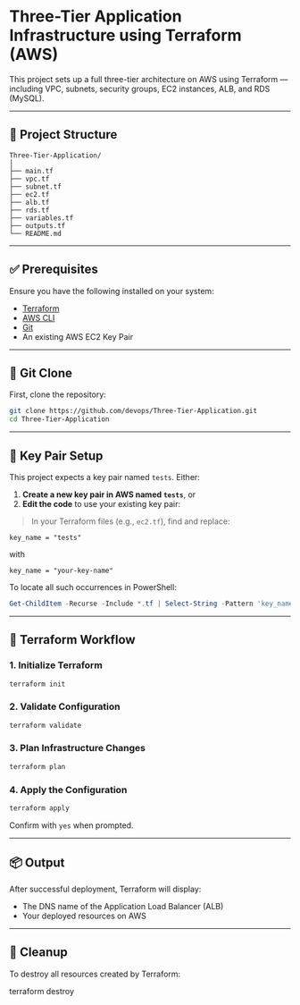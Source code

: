 
# Three-Tier Application Infrastructure using Terraform (AWS)

This project sets up a full three-tier architecture on AWS using Terraform — including VPC, subnets, security groups, EC2 instances, ALB, and RDS (MySQL).

---

## 📁 Project Structure

```
Three-Tier-Application/
│
├── main.tf
├── vpc.tf
├── subnet.tf
├── ec2.tf
├── alb.tf
├── rds.tf
├── variables.tf
├── outputs.tf
└── README.md
```

---

## ✅ Prerequisites

Ensure you have the following installed on your system:

- [Terraform](https://developer.hashicorp.com/terraform/install)
- [AWS CLI](https://docs.aws.amazon.com/cli/latest/userguide/install-cliv2.html)
- [Git](https://git-scm.com/downloads)
- An existing AWS EC2 Key Pair

---

## 📂 Git Clone

First, clone the repository:

```bash
git clone https://github.com/devops/Three-Tier-Application.git
cd Three-Tier-Application
```

---

## 🔐 Key Pair Setup

This project expects a key pair named `tests`. Either:

1. **Create a new key pair in AWS named `tests`**, or  
2. **Edit the code** to use your existing key pair:

> In your Terraform files (e.g., `ec2.tf`), find and replace:

```hcl
key_name = "tests"
```

with

```hcl
key_name = "your-key-name"
```

To locate all such occurrences in PowerShell:

```powershell
Get-ChildItem -Recurse -Include *.tf | Select-String -Pattern 'key_name'
```

---

## 🚀 Terraform Workflow

### 1. Initialize Terraform

```bash
terraform init
```

### 2. Validate Configuration

```bash
terraform validate
```

### 3. Plan Infrastructure Changes

```bash
terraform plan
```

### 4. Apply the Configuration

```bash
terraform apply
```

Confirm with `yes` when prompted.

---

## 📦 Output

After successful deployment, Terraform will display:

- The DNS name of the Application Load Balancer (ALB)
- Your deployed resources on AWS

---

## 🧹 Cleanup

To destroy all resources created by Terraform:

terraform destroy

